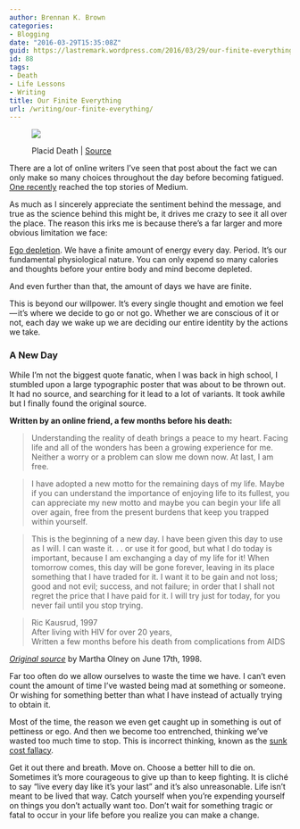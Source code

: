 ```yaml
---
author: Brennan K. Brown
categories:
- Blogging
date: "2016-03-29T15:35:08Z"
guid: https://lastremark.wordpress.com/2016/03/29/our-finite-everything/
id: 88
tags:
- Death
- Life Lessons
- Writing
title: Our Finite Everything
url: /writing/our-finite-everything/
---
```


<figure class="wp-caption">

<img data-width="2667" data-height="2000" src="https://cdn-images-1.medium.com/max/2560/1*xKkxVF0e7Ic7To4T0fcHWQ.jpeg" /> <figcaption class="wp-caption-text">Placid Death | <a href="http://We%20have%20a%20finite%20amount%20of%20energy%20every%20day.%20It%E2%80%99s%20our%20fundamental%20physiological%20nature.%20You%20can%20only%20expend%20so%20many%20calories%20and%20thoughts%20before%20your%20entire%20body%20and%20mind%20is%20depleted." target="_blank" rel="noopener noreferrer">Source</a></figcaption></figure>

<span>T</span>here are a lot of online writers I’ve seen that post about the fact we can only make so many choices throughout the day before becoming fatigued. <a href="https://medium.com/life-learning/how-to-make-better-decisions-why-zuckerberg-and-obama-wear-the-same-outfit-daily-1b08366b76cd#.i4inqd54a" target="_blank" rel="noopener noreferrer">One recently</a> reached the top stories of Medium.

<!--more-->

As much as I sincerely appreciate the sentiment behind the message, and true as the science behind this might be, it drives me crazy to see it all over the place. The reason this irks me is because there’s a far larger and more obvious limitation we face:

<a href="https://en.wikipedia.org/wiki/Ego_depletion" target="_blank" rel="noopener noreferrer">Ego depletion</a>. We have a finite amount of energy every day. Period. It’s our fundamental physiological nature. You can only expend so many calories and thoughts before your entire body and mind become depleted.

And even further than that, the amount of days we have are finite.

This is beyond our willpower. It’s every single thought and emotion we feel — it’s where we decide to go or not go. Whether we are conscious of it or not, each day we wake up we are deciding our entire identity by the actions we take.

### A New Day

While I’m not the biggest quote fanatic, when I was back in high school, I stumbled upon a large typographic poster that was about to be thrown out. It had no source, and searching for it lead to a lot of variants. It took awhile but I finally found the original source.

<b>Written by an online friend, a few months before his death:</b>

> Understanding the reality of death brings a peace to my heart. Facing life and all of the wonders has been a growing experience for me. Neither a worry or a problem can slow me down now. At last, I am free.

> I have adopted a new motto for the remaining days of my life. Maybe if you can understand the importance of enjoying life to its fullest, you can appreciate my new motto and maybe you can begin your life all over again, free from the present burdens that keep you trapped within yourself.

> This is the beginning of a new day. I have been given this day to use as I will. I can waste it. . . or use it for good, but what I do today is important, because I am exchanging a day of my life for it! When tomorrow comes, this day will be gone forever, leaving in its place something that I have traded for it. I want it to be gain and not loss; good and not evil; success, and not failure; in order that I shall not regret the price that I have paid for it. I will try just for today, for you never fail until you stop trying.

> Ric Kausrud, 1997   
> After living with HIV for over 20 years,   
> Written a few months before his death from complications from AIDS

<a href="http://eml.berkeley.edu/~olney/words/ric.html" target="_blank" rel="noopener noreferrer"><em>Original source</em></a> by Martha Olney on June 17th, 1998.

<span>F</span>ar too often do we allow ourselves to waste the time we have. I can’t even count the amount of time I’ve wasted being mad at something or someone. Or wishing for something better than what I have instead of actually trying to obtain it.

Most of the time, the reason we even get caught up in something is out of pettiness or ego. And then we become too entrenched, thinking we’ve wasted too much time to stop. This is incorrect thinking, known as the <a href="http://youarenotsosmart.com/2011/03/25/the-sunk-cost-fallacy/" target="_blank" rel="noopener noreferrer">sunk cost fallacy</a>.

Get it out there and breath. Move on. Choose a better hill to die on. Sometimes it’s more courageous to give up than to keep fighting. It is cliché to say “live every day like it’s your last” and it’s also unreasonable. Life isn’t meant to be lived that way. Catch yourself when you’re expending yourself on things you don’t actually want too. Don’t wait for something tragic or fatal to occur in your life before you realize you can make a change.
